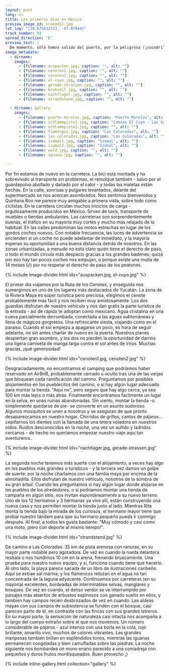```yaml
---
layout: post
lang: es
title: Los primeros días en México
preview_image_id: krokodil.jpg
lat_lng: "[20.875833333, -87.07944]"
track_number: 94
spread_direction: "E"
preview_text: |
  De momento, sólo hemos salido del puerto, por la peligrosa (¡cocodrilos!) carretera (¡con carril bici!) hasta nuestro primer alojamiento. Recibidos con entusiasmo por una vecina, Rita ya dijo en el primer paseo: puede que me guste aqui (:
image_metadata:
  - dirname:
    images:
      - {filename: auspacken.jpg, caption: "", alt: ""}
      - {filename: cenoten1.jpg, caption: "", alt: ""}
      - {filename: cenoten2.jpg, caption: "", alt: ""}
      - {filename: el-cuyo.jpg, caption: "", alt: ""}
      - {filename: gerade-strassen.jpg, caption: "", alt: ""}
      - {filename: krokodil.jpg, caption: "", alt: ""}
      - {filename: nachtlager.jpg, caption: "", alt: ""}
      - {filename: strandstand.jpg, caption: "", alt: ""}

  - dirname: gallery
    images:
      - {filename: puerto-morelos.jpg, caption: "Puerto Morelos", alt: ""}
      - {filename: schlammpiste1.jpg, caption: "Camino El Cuyo - Las Coloradas: terraceria!", alt: ""}
      - {filename: schlammpiste2.jpg, caption: "", alt: ""}
      - {filename: flamingos.jpg, caption: "Las Coloradas", alt: ""}
      - {filename: las-coloradas.jpg, caption: "Las Coloradas", alt: ""}
      - {filename: izamal1.jpg, caption: "Izamal", alt: ""}
      - {filename: izamal2.jpg, caption: "Izamal", alt: ""}
      - {filename: wald.jpg, caption: "", alt: ""}
      - {filename: iguana.jpg, caption: "", alt: ""}

---
```


Por fin estamos de nuevo en la carretera. La bici está montada y ha sobrevivido al transporte sin problemas, el remolque también - salvo por el guardapolvo abollado y dañado por el calor - y todas las maletas están hechas. En la calle, sonrisas y pulgares levantados, delante del supermercado se nos acercan asombrados. Nos sentimos bienvenidos y Quintana Roo me parece muy amigable a primera vista, sobre todo como ciclistas. En la carretera circulan muchos triciclos de carga - orgullosamente producidos en México. Sirven de taxis, transporte de muebles o tiendas ambulantes. Las carreteras son sorprendentemente buenas, el tráfico en su mayoría muy cortés y mucho más relajado de lo habitual. En las calles predominan las motos estrechas en lugar de los gordos coches nuevos. Con notable frecuencia, las luces de advertencia se encienden si un coche no puede adelantar de inmediato, y la mayoría esperan su oportunidad a una buena distancia detrás de nosotros. En las zonas urbanizadas, a menudo no está claro quién tiene el derecho de paso, o todo el mundo circula más despacio gracias a los grandes badenes; quizá por eso hay tan pocos coches nos empujan, o porque existe una multa de 14 meses (¡!) por no respetar el derecho de paso de los peatones. 

{% include image-divider.html ids="auspacken.jpg, el-cuyo.jpg" %}

El primer día viajamos por la Ruta de los Cenotes, y enseguida nos sumergimos en uno de los lugares más destacados de Yucatán. La zona de la Riviera Maya es súper turística pero preciosa, elegimos el cenote probablemente más fácil y nos reciben muy amistosamente. Los dos guardias disfrutan de nuestro vehículo y nos dan gratis la parte turística de la entrada - así de rápido te adoptan como mexicano. Agua cristalina en una cueva parcialmente derrumbada, conectada a las aguas subterráneas y llena de mágicos gorgoteos. Una refrescante siesta, viajando como en el paraíso. Cuando el sol empieza a apagarse un poco, es hora de seguir adelante, no sin antes charlar de nuevo en la puerta. Nuestros planes despiertan gran asombro, y los dos no pierden la oportunidad de darnos una ligera camiseta de manga larga contra el sol antes de irnos. Muchas gracias, ¡qué generosidad! 

{% include image-divider.html ids="cenoten1.jpg, cenoten2.jpg" %}

Desgraciadamente, no encontramos el camping que podríamos haber reservado en AirBnB, probablemente cerrado u oculto tras una de las verjas que bloquean cada ramificación del camino. Preguntamos por posibles alojamientos en los pueblecitos del camino, o si hay algún lugar adecuado para montar la tienda. "Aqui no", pero seguro que hay algo cerca, ya sea 100 km más lejos o más atrás. Finalmente encontramos facilmente un lugar en la selva, en unas ruinas abandonadas. Sin viento, montar la tienda -o simplemente quedarse de pie- se convierte en un asunto sudoroso. Algunos mosquitos se unen a nosotros y se aseguran de que pronto desaparezcamos en nuestro hogar. Chirridos de grillos, cantos de pájaros... cepillarnos los dientes con la llamada de una tetera voladora en nuestros oídos. Ruidos desconocidos en la noche, una vez un aullido y ladridos cercanos - de hecho no queríamos empezar nuestro viaje aquí tan aventureros.. 

{% include image-divider.html ids="nachtlager.jpg, gerade-strassen.jpg" %}

La segunda noche tenemos más suerte con el alojamiento, a veces hay algo en los pueblos más grandes o turísticos - y la tercera vez damos un golpe de suerte: por la noche charlamos con una familia maya por encima de la almohadilla. Ellos disfrutan de nuestro vehículo, nosotros de la sombra de su gran árbol. Cuando les preguntamos si hay algún lugar donde alojarse en los pueblos de los alrededores, o si podríamos montar una tienda de campaña en algún sitio, nos invitan espontáneamente a su nuevo terreno. Uno de los 12 hermanos y 3 hermanas ya vive allí, están construyendo una nueva casa y nos permiten montar la tienda justo al lado. Mientras Rita monta la tienda bajo la mirada de los curiosos, el hermano mayor tiene que probar nuestro tándem para que su hermano pequeño pueda ir conmigo después. Al final, a todos les gusta bastante: "Muy cómodo y casi como una moto, ¡pero con deporte al mismo tiempo!". 

{% include image-divider.html ids="strandstand.jpg" %}

De camino a Las Coloradas: 35 km de pista arenosa con ranuras, en su mayor parte rodable pero agotadora. De vez en cuando la rueda delantera resbala o nos hundimos 10 cm en la arena, frenando bruscamente. Una prueba para nuestro nuevo equipo, y sí, funciona cuando tiene que hacerlo. Al otro lado, la playa parece sacada de un libro de ilustraciones caribeño. Aquí se extrae sal marina, y los flamencos retozan en el agua no tan concentrada de la laguna adyacente. Continuamos por carreteras (en su mayoría) excelentes, bordeadas de interminables selvas, manglares y bosques. De vez en cuando, el denso verdor se ve interrumpido por paisajes más abiertos de arbustos espinosos con ganado suelto en ellos, y también hay campos recién desbrozados de vez en cuando. Las aldeas mayas con sus campos de subsistencia se funden con el bosque, casi parecen parte de él, en contraste con las fincas con sus grandes letreros.  En su mayor parte, la sensación de naturaleza casi intacta nos acompaña a lo largo del cuerpo extraño sobre el que nos movemos. Un número considerable de pájaros - azul intenso con una borla en la cola, rojo brillante, amarillo vivo, muchos de colores vibrantes. Las grandes mariposas también brillan en espléndidos tonos, mientras las iguanas permanecen congeladas y bien camufladas sobre las piedras. La noche siguiente nos bombardea un mono enano parecido a una comadreja con pequeños y duros frutos mordisqueados. Buen provecho ;) 

{% include inline-gallery.html collection="gallery" %}